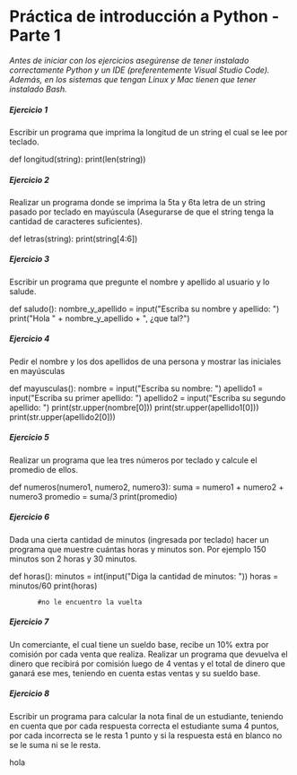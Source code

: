 # **Práctica de introducción a Python - Parte 1**
_Antes de iniciar con los ejercicios asegúrense de tener instalado correctamente Python y un IDE (preferentemente Visual Studio Code). Además, en los sistemas que tengan Linux y Mac tienen que tener instalado Bash._

##### **Ejercicio 1**
 Escribir un programa que imprima la longitud de un string el cual se lee por teclado.

 def longitud(string):
    print(len(string)) 

##### **Ejercicio 2**
Realizar un programa donde se imprima la 5ta y 6ta letra de un string pasado por teclado en mayúscula (Asegurarse de que el string tenga la cantidad de caracteres suficientes).

def letras(string):
    print(string[4:6])

##### **Ejercicio 3**
Escribir un programa que pregunte el nombre y apellido al usuario y lo salude.

def saludo():
    nombre_y_apellido = input("Escriba su nombre y apellido: ")
    print("Hola " + nombre_y_apellido + ", ¿que tal?")

##### **Ejercicio 4**
Pedir el nombre y los dos apellidos de una persona y mostrar las iniciales en mayúsculas

def mayusculas():
    nombre = input("Escriba su nombre: ")
    apellido1 = input("Escriba su primer apellido: ")
    apellido2 = input("Escriba su segundo apellido: ")
    print(str.upper(nombre[0])) 
    print(str.upper(apellido1[0])) 
    print(str.upper(apellido2[0]))

##### **Ejercicio 5**
Realizar un programa que lea tres números por teclado y calcule el promedio de ellos.

def numeros(numero1, numero2, numero3):
    suma = numero1 + numero2 + numero3
    promedio = suma/3
    print(promedio)

##### **Ejercicio 6**
Dada una cierta cantidad de minutos (ingresada por teclado) hacer un programa que muestre cuántas horas y minutos son. Por ejemplo 150 minutos son 2 horas y 30 minutos.

def horas():
    minutos = int(input("Diga la cantidad de minutos: "))
    horas = minutos/60
    print(horas)

           #no le encuentro la vuelta

##### **Ejercicio 7**
Un comerciante, el cual tiene un sueldo base, recibe un 10% extra por comisión por cada venta que realiza. Realizar un programa que devuelva el dinero que recibirá por comisión luego de 4 ventas y el total de dinero que ganará ese mes, teniendo en cuenta estas ventas y su sueldo base.

##### **Ejercicio 8**
Escribir un programa para calcular la nota final de un estudiante, teniendo en cuenta que por cada respuesta correcta el estudiante suma 4 puntos, por cada incorrecta se le resta 1 punto y si la respuesta está en blanco no se le suma ni se le resta.

hola
